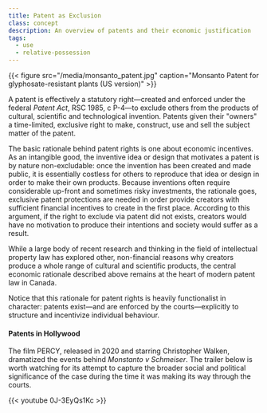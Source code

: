 ```yaml
---
title: Patent as Exclusion
class: concept
description: An overview of patents and their economic justification
tags:
  - use
  - relative-possession
---
```


{{< figure src="/media/monsanto_patent.jpg" caption="Monsanto Patent for glyphosate-resistant plants (US version)" >}}

A patent is effectively a statutory right—created and enforced under the federal *Patent Act*, RSC 1985, c P-4—to exclude others from the products of cultural, scientific and technological invention. Patents given their "owners" a time-limited, exclusive right to make, construct, use and sell the subject matter of the patent. 

The basic rationale behind patent rights is one about economic incentives. As an intangible good, the inventive idea or design that motivates a patent is by nature non-excludable: once the invention has been created and made public, it is essentially costless for others to reproduce that idea or design in order to make their own products. Because inventions often require considerable up-front and sometimes risky investments, the rationale goes, exclusive patent protections are needed in order provide creators with sufficient financial incentives to create in the first place. According to this argument, if the right to exclude via patent did not exists, creators would have no motivation to produce their intentions and society would suffer as a result. 

While a large body of recent research and thinking in the field of intellectual property law has explored other, non-financial reasons why creators produce a whole range of cultural and scientific products, the central economic rationale described above remains at the heart of modern patent law in Canada. 

Notice that this rationale for patent rights is heavily functionalist in character: patents exist—and are enforced by the courts—explicitly to structure and incentivize individual behaviour. 

#### Patents in Hollywood ####

The film PERCY, released in 2020 and starring Christopher Walken, dramatized the events behind *Monstanto v Schmeiser*. The trailer below is worth watching for its attempt to capture the broader social and political significance of the case during the time it was making its way through the courts. 

{{< youtube 0J-3EyQs1Kc >}}

